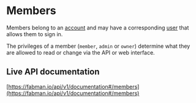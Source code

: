 # Members

Members belong to an [account](account.md) and may have a corresponding [user](user.md) that allows them to sign in.

The privileges of a member (`member`, `admin` or `owner`) determine what they are allowed to read or change via the API or web interface.

## Live API documentation
[https://fabman.io/api/v1/documentation#/members](https://fabman.io/api/v1/documentation#/members)